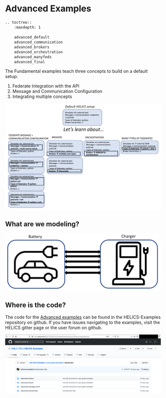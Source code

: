 # Advanced Examples




```eval_rst
.. toctree::
    :maxdepth: 1
    
    advanced_default
    advanced_communication
    advanced_brokers
    advanced_orchestration
    advanced_manyfeds
    advanced_final
```


The Fundamental examples teach three concepts to build on a default setup:

1. Federate Integration with the API
2. Message and Communication Configuration
3. Integrating multiple concepts


![placeholder](../../../img/user_guide_combinations_advanced.png)



## What are we modeling?


![](../../../img/battery_charger.png)



## Where is the code?

The code for the [Advanced examples](https://github.com/GMLC-TDC/HELICS-Examples/tree/master/user_guide_examples/advanced) can be found in the HELICS-Examples repository on github. If you have issues navigating to the examples, visit the HELICS gitter page or the user forum on github.

[![](../../../img/advanced_examples_github.png)](https://github.com/GMLC-TDC/HELICS-Examples/tree/master/user_guide_examples/advanced)

